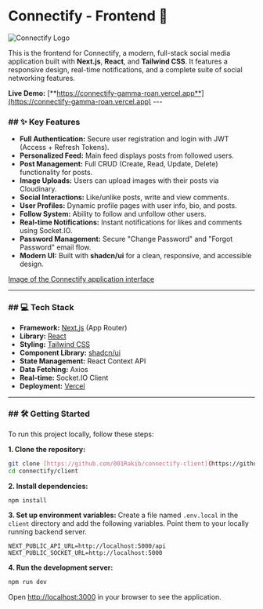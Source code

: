 # Connectify - Frontend 🚀

![Connectify Logo]('./client/public/conectify.svg)

This is the frontend for Connectify, a modern, full-stack social media application built with **Next.js**, **React**, and **Tailwind CSS**. It features a responsive design, real-time notifications, and a complete suite of social networking features.

**Live Demo:** [**https://connectify-gamma-roan.vercel.app**](https://connectify-gamma-roan.vercel.app) ---

### ## ✨ Key Features

- **Full Authentication:** Secure user registration and login with JWT (Access + Refresh Tokens).
- **Personalized Feed:** Main feed displays posts from followed users.
- **Post Management:** Full CRUD (Create, Read, Update, Delete) functionality for posts.
- **Image Uploads:** Users can upload images with their posts via Cloudinary.
- **Social Interactions:** Like/unlike posts, write and view comments.
- **User Profiles:** Dynamic profile pages with user info, bio, and posts.
- **Follow System:** Ability to follow and unfollow other users.
- **Real-time Notifications:** Instant notifications for likes and comments using Socket.IO.
- **Password Management:** Secure "Change Password" and "Forgot Password" email flow.
- **Modern UI:** Built with **shadcn/ui** for a clean, responsive, and accessible design.

[Image of the Connectify application interface]('./client/public/connectify-home.png)

---

### ## 💻 Tech Stack

- **Framework:** [Next.js](https://nextjs.org/) (App Router)
- **Library:** [React](https://reactjs.org/)
- **Styling:** [Tailwind CSS](https://tailwindcss.com/)
- **Component Library:** [shadcn/ui](https://ui.shadcn.com/)
- **State Management:** React Context API
- **Data Fetching:** Axios
- **Real-time:** Socket.IO Client
- **Deployment:** [Vercel](https://vercel.com/)

---

### ## 🛠️ Getting Started

To run this project locally, follow these steps:

**1. Clone the repository:**

```bash
git clone [https://github.com/001Rakib/connectify-client](https://github.com/001Rakib/connectify-client)
cd connectify/client
```

**2. Install dependencies:**

```bash
npm install
```

**3. Set up environment variables:**
Create a file named `.env.local` in the `client` directory and add the following variables. Point them to your locally running backend server.

```env
NEXT_PUBLIC_API_URL=http://localhost:5000/api
NEXT_PUBLIC_SOCKET_URL=http://localhost:5000
```

**4. Run the development server:**

```bash
npm run dev
```

Open [http://localhost:3000](http://localhost:3000) in your browser to see the application.
